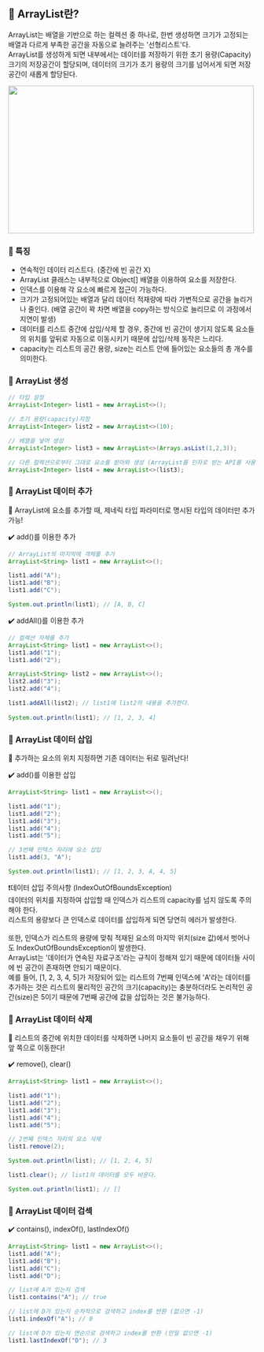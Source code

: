 ## 💭 ArrayList란?
ArrayList는 배열을 기반으로 하는 컬렉션 중 하나로, 한번 생성하면 크기가 고정되는 배열과 다르게 부족한 공간을 자동으로 늘려주는 '선형리스트'다. <br>
ArrayList를 생성하게 되면 내부에서는 데이터를 저장하기 위한 초기 용량(Capacity) 크기의 저장공간이 할당되며, 데이터의 크기가 초기 용량의 크기를 넘어서게 되면 저장 공간이 새롭게 할당된다. 

<img src="https://github.com/yejinsohn/TIL/assets/104317217/3099219d-04a0-400a-b019-5f20640110e8" width="500" height="300"/>

### 📍 특징
- 연속적인 데이터 리스트다. (중간에 빈 공간 X) <br>
- ArrayList 클래스는 내부적으로 Object[] 배열을 이용하여 요소를 저장한다. <br>
- 인덱스를 이용해 각 요소에 빠르게 접근이 가능하다. <br>
- 크기가 고정되어있는 배열과 달리 데이터 적재량에 따라 가변적으로 공간을 늘리거나 줄인다. (배열 공간이 꽉 차면 배열을 copy하는 방식으로 늘리므로 이 과정에서 지연이 발생) <br>
- 데이터를 리스트 중간에 삽입/삭제 할 경우, 중간에 빈 공간이 생기지 않도록 요소들의 위치를 앞뒤로 자동으로 이동시키기 때문에 삽입/삭제 동작은 느리다. <br>
- capacity는 리스트의 공간 용량, size는 리스트 안에 들어있는 요소들의 총 개수를 의미한다.

### 📙 ArrayList 생성
```Java
// 타입 설정
ArrayList<Integer> list1 = new ArrayList<>();

// 초기 용량(capacity)지정
ArrayList<Integer> list2 = new ArrayList<>(10);

// 배열을 넣어 생성
ArrayList<Integer> list3 = new ArrayList<>(Arrays.asList(1,2,3));

// 다른 컬렉션으로부터 그대로 요소를 받아와 생성 (ArrayList를 인자로 받는 API를 사용하기 위해서 Collection 타입 변환이 필요할 때 많이 사용)
ArrayList<Integer> list4 = new ArrayList<>(list3);
```

### 📙 ArrayList 데이터 추가
🔔 ArrayList에 요소를 추가할 때, 제네릭 타입 파라미터로 명시된 타입의 데이터만 추가 가능!

✔️ add()를 이용한 추가 
```Java
// ArrayList의 마지막에 객체를 추가
ArrayList<String> list1 = new ArrayList<>();

list1.add("A");
list1.add("B");
list1.add("C");

System.out.println(list1); // [A, B, C]
```

✔️ addAll()를 이용한 추가
```Java
// 컬렉션 자체를 추가
ArrayList<String> list1 = new ArrayList<>();
list1.add("1");
list1.add("2");

ArrayList<String> list2 = new ArrayList<>();
list2.add("3");
list2.add("4");

list1.addAll(list2); // list1에 list2의 내용을 추가한다.
 
System.out.println(list1); // [1, 2, 3, 4]
```

### 📙 ArrayList 데이터 삽입
🔔 추가하는 요소의 위치 지정하면 기존 데이터는 뒤로 밀려난다!

✔️ add()를 이용한 삽입
```Java
ArrayList<String> list1 = new ArrayList<>(); 

list1.add("1");
list1.add("2");
list1.add("3");
list1.add("4");
list1.add("5");

// 3번째 인덱스 자리에 요소 삽입
list1.add(3, "A");

System.out.println(list1); // [1, 2, 3, A, 4, 5]
```

❗️데이터 삽입 주의사항 (IndexOutOfBoundsException) <br>
데이터의 위치를 지정하여 삽입할 때 인덱스가 리스트의 capacity를 넘지 않도록 주의해야 한다.<br>
리스트의 용량보다 큰 인덱스로 데이터를 삽입하게 되면 당연히 에러가 발생한다. <br>
<br>
또한, 인덱스가 리스트의 용량에 맞춰 적재된 요소의 마지막 위치(size 값)에서 벗어나도 IndexOutOfBoundsException이 발생한다. <br>
ArrayList는 '데이터가 연속된 자료구조'라는 규칙이 정해져 있기 때문에 데이터들 사이에 빈 공간이 존재하면 안되기 때문이다. <br>
예를 들어, [1, 2, 3, 4, 5]가 저장되어 있는 리스트의 7번째 인덱스에 'A'라는 데이터를 추가하는 것은 리스트의 물리적인 공간의 크기(capacity)는 충분하더라도 논리적인 공간(size)은 5이기 때문에 7번째 공간에 값을 삽입하는 것은 불가능하다. 

### 📙 ArrayList 데이터 삭제
🔔 리스트의 중간에 위치한 데이터를 삭제하면 나머지 요소들이 빈 공간을 채우기 위해 앞 쪽으로 이동한다!

✔️ remove(), clear()
```Java
ArrayList<String> list1 = new ArrayList<>(); 

list1.add("1");
list1.add("2");
list1.add("3");
list1.add("4");
list1.add("5");

// 2번째 인덱스 자리의 요소 삭제
list1.remove(2);

System.out.println(list); // [1, 2, 4, 5]

list1.clear(); // list1의 데이터를 모두 비운다.

System.out.println(list1); // []
```

### 📙 ArrayList 데이터 검섹

✔️ contains(), indexOf(), lastIndexOf()
```Java
ArrayList<String> list1 = new ArrayList<>();
list1.add("A");
list1.add("B");
list1.add("C");
list1.add("D");

// list에 A가 있는지 검색 
list1.contains("A"); // true

// list에 D가 있는지 순차적으로 검색하고 index를 반환 (없으면 -1)
list1.indexOf("A"); // 0

// list에 D가 있는지 연순으로 검색하고 index를 반환 (만일 없으면 -1)
list1.lastIndexOf("D"); // 3
```
